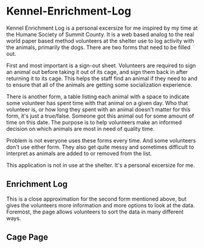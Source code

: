 # Kennel-Enrichment-Log

Kennel Enrichment Log is a personal excersize for me inspired by my time at the Humane Society of Summit County.  It is a web based analog to the real world paper based method volunteers at the shelter use to log activity with the animals, primarily the dogs.  There are two forms that need to be filled out.

First and most important is a sign-out sheet.  Volunteers are required to sign an animal out before taking it out of its cage, and sign them back in after returning it to its cage.  This helps the staff find an animal if they need to and to ensure that all of the animals are getting some socialization experience.

There is another form, a table listing each animal with a space to indicate some volunteer has spent time with that animal on a given day.  Who that volunteer is, or how long they spent with an animal doesn't matter for this form, it's just a true/false.  Someone got this animal out for some amount of time on this date.  The purpose is to help volunteers make an informed decision on which animals are most in need of quality time.

Problem is not everyone uses these forms every time.  And some volunteers don't use either form.  They also get quite messy and sometimes difficult to interpret as animals are added to or removed from the list.

This application is not in use at the shelter.  It's a personal excersize for me.

## Enrichment Log

This is a close approximation for the second form mentioned above, but gives the volunteers more information and more options to look at the data.  Foremost, the page allows volunteers to sort the data in many different ways.

## Cage Page